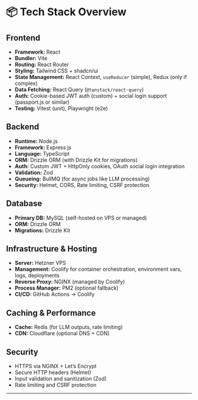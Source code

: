 # 📦 Tech Stack Overview

## Frontend

- **Framework:** React
- **Bundler:** Vite
- **Routing:** React Router
- **Styling:** Tailwind CSS + shadcn/ui
- **State Management:** React Context, `useReducer` (simple), Redux (only if complex)
- **Data Fetching:** React Query (`@tanstack/react-query`)
- **Auth:** Cookie-based JWT auth (custom) + social login support (passport.js or similar)
- **Testing:** Vitest (unit), Playwright (e2e)

## Backend

- **Runtime:** Node.js
- **Framework:** Express.js
- **Language:** TypeScript
- **ORM:** Drizzle ORM (with Drizzle Kit for migrations)
- **Auth:** Custom JWT + HttpOnly cookies, OAuth social login integration
- **Validation:** Zod
- **Queueing:** BullMQ (for async jobs like LLM processing)
- **Security:** Helmet, CORS, Rate limiting, CSRF protection

## Database

- **Primary DB:** MySQL (self-hosted on VPS or managed)
- **ORM:** Drizzle ORM
- **Migrations:** Drizzle Kit

## Infrastructure & Hosting

- **Server:** Hetzner VPS
- **Management:** Coolify for container orchestration, environment vars, logs, deployments
- **Reverse Proxy:** NGINX (managed by Coolify)
- **Process Manager:** PM2 (optional fallback)
- **CI/CD:** GitHub Actions → Coolify

## Caching & Performance

- **Cache:** Redis (for LLM outputs, rate limiting)
- **CDN:** Cloudflare (optional DNS + CDN)

## Security

- HTTPS via NGINX + Let’s Encrypt
- Secure HTTP headers (Helmet)
- Input validation and sanitization (Zod)
- Rate limiting and CSRF protection

---
